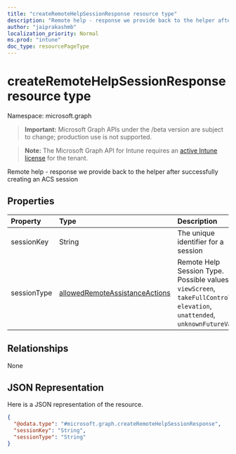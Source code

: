 ```yaml
---
title: "createRemoteHelpSessionResponse resource type"
description: "Remote help - response we provide back to the helper after successfully creating an ACS session"
author: "jaiprakashmb"
localization_priority: Normal
ms.prod: "intune"
doc_type: resourcePageType
---
```


# createRemoteHelpSessionResponse resource type

Namespace: microsoft.graph

> **Important:** Microsoft Graph APIs under the /beta version are subject to change; production use is not supported.

> **Note:** The Microsoft Graph API for Intune requires an [active Intune license](https://go.microsoft.com/fwlink/?linkid=839381) for the tenant.

Remote help - response we provide back to the helper after successfully creating an ACS session

## Properties
|Property|Type|Description|
|:---|:---|:---|
|sessionKey|String|The unique identifier for a session|
|sessionType|[allowedRemoteAssistanceActions](../resources/intune-remoteassistance-allowedremoteassistanceactions.md)|Remote Help Session Type. Possible values are: `viewScreen`, `takeFullControl`, `elevation`, `unattended`, `unknownFutureValue`.|

## Relationships
None

## JSON Representation
Here is a JSON representation of the resource.
<!-- {
  "blockType": "resource",
  "@odata.type": "microsoft.graph.createRemoteHelpSessionResponse"
}
-->
``` json
{
  "@odata.type": "#microsoft.graph.createRemoteHelpSessionResponse",
  "sessionKey": "String",
  "sessionType": "String"
}
```
